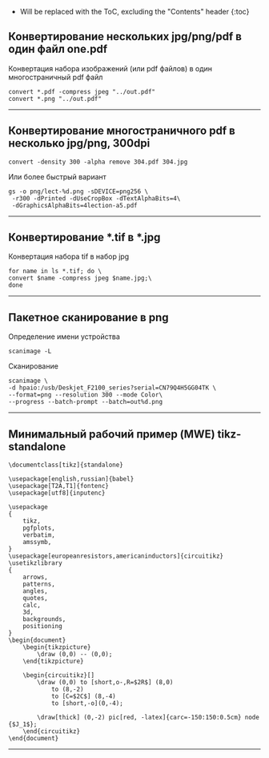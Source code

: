 * Will be replaced with the ToC, excluding the "Contents" header
{:toc}


## Конвертирование нескольких jpg/png/pdf в один файл one.pdf
Конвертация набора изображений (или pdf файлов) в один многостраничный pdf файл
<pre class="command-line" data-user="sfg" data-host="host" data-output="">
<code class="language-bash">convert *.pdf -compress jpeg "../out.pdf"
convert *.png "../out.pdf"</code>
</pre> 

<hr>


## Конвертирование многостраничного pdf в несколько jpg/png, 300dpi 
<pre class="command-line" data-user="sfg" data-host="host" data-output="">
<code class="language-bash">convert -density 300 -alpha remove 304.pdf 304.jpg</code>
</pre>
Или более быстрый вариант 
<pre class="command-line" data-user="sfg" data-host="host" data-output="">
<code class="language-bash">gs -o png/lect-%d.png -sDEVICE=png256 \
 -r300 -dPrinted -dUseCropBox -dTextAlphaBits=4\
 -dGraphicsAlphaBits=4lection-a5.pdf</code>
</pre>
<hr>


## Конвертирование *.tif в *.jpg 
Конвертация набора tif в набор jpg
<pre class="command-line" data-user="sfg" data-host="host" data-output="">
<code class="language-bash">for name in ls *.tif; do \
convert $name -compress jpeg $name.jpg;\
done</code>
</pre>
<hr>


## Пакетное сканирование в png

Определение имени устройства
<pre class="command-line" data-user="sfg" data-host="host" data-output="">
<code class="language-bash">scanimage -L</code>
</pre> 
Сканирование
<pre class="command-line" data-user="sfg" data-host="host" data-output="">
<code class="language-bash">scanimage \
-d hpaio:/usb/Deskjet_F2100_series?serial=CN79Q4H5GG04TK \
--format=png --resolution 300 --mode Color\
--progress --batch-prompt --batch=out%d.png</code>
</pre>
<hr>

 

## Минимальный рабочий пример (MWE) tikz-standalone 

<pre>
<code class="language-latex">\documentclass[tikz]{standalone}

\usepackage[english,russian]{babel}
\usepackage[T2A,T1]{fontenc}
\usepackage[utf8]{inputenc}

\usepackage
{
    tikz,
    pgfplots,
    verbatim,
    amssymb,
}
\usepackage[europeanresistors,americaninductors]{circuitikz}
\usetikzlibrary
{
    arrows,
    patterns,
    angles,
    quotes,
    calc, 
    3d,
    backgrounds, 
    positioning
}
\begin{document}
    \begin{tikzpicture}
        \draw (0,0) -- (0,0);
    \end{tikzpicture} 

    \begin{circuitikz}[]
        \draw (0,0) to [short,o-,R=$2R$] (8,0)
            to (8,-2)
            to [C=$2C$] (8,-4)
            to [short,-o](0,-4);

        \draw[thick] (0,-2) pic[red, -latex]{carc=-150:150:0.5cm} node {$J_1$};
    \end{circuitikz}    
\end{document}</code>
</pre>
<hr>